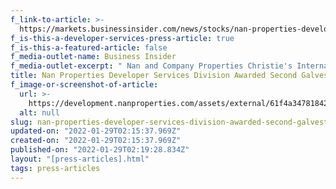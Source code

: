 ```yaml
---
f_link-to-article: >-
  https://markets.businessinsider.com/news/stocks/nan-properties-developer-services-division-awarded-second-galveston-project-1030951393
f_is-this-a-developer-services-press-article: true
f_is-this-a-featured-article: false
f_media-outlet-name: Business Insider
f_media-outlet-excerpt: " Nan and Company Properties Christie's International Real Estate announces their newest developer services project in Galveston – Tiara on the Beach...."
title: Nan Properties Developer Services Division Awarded Second Galveston Project
f_image-or-screenshot-of-article:
  url: >-
    https://development.nanproperties.com/assets/external/61f4a3478184261a174a0b47_screen20shot202022-01-2120at2010.18.48%20AM.png
  alt: null
slug: nan-properties-developer-services-division-awarded-second-galveston-project-2
updated-on: "2022-01-29T02:15:37.969Z"
created-on: "2022-01-29T02:15:37.969Z"
published-on: "2022-01-29T02:19:28.834Z"
layout: "[press-articles].html"
tags: press-articles
---
```

